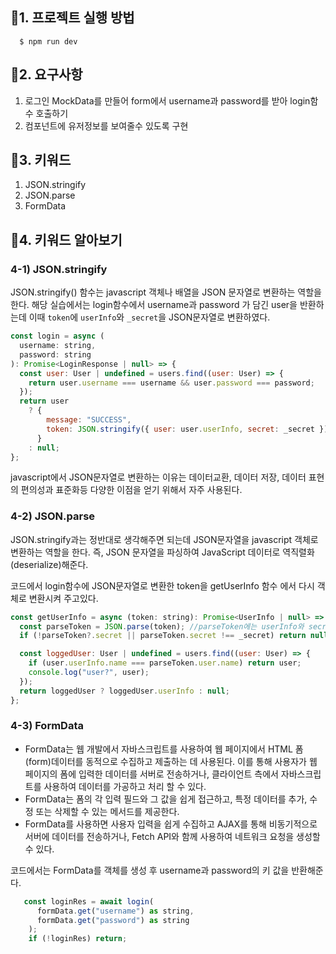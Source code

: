 ## 📌1. 프로젝트 실행 방법

```
  $ npm run dev
```

## 📌2. 요구사항

1. 로그인 MockData를 만들어 form에서 username과 password를 받아 login함수 호출하기
2. 컴포넌트에 유저정보를 보여줄수 있도록 구현

## 📌3. 키워드

1. JSON.stringify
2. JSON.parse
3. FormData

## 📌4. 키워드 알아보기

### 4-1) JSON.stringify

JSON.stringify() 함수는 javascript 객체나 배열을 JSON 문자열로 변환하는 역할을 한다.
해당 실습에서는 login함수에서 username과 password 가 담긴 user을 반환하는데 이때 `token`에 `userInfo`와 `_secret`을 JSON문자열로 변환하였다.

```js
const login = async (
  username: string,
  password: string
): Promise<LoginResponse | null> => {
  const user: User | undefined = users.find((user: User) => {
    return user.username === username && user.password === password;
  });
  return user
    ? {
        message: "SUCCESS",
        token: JSON.stringify({ user: user.userInfo, secret: _secret }),
      }
    : null;
};
```

javascript에서 JSON문자열로 변환하는 이유는 데이터교환, 데이터 저장, 데이터 표현의 편의성과 표준화등 다양한 이점을 얻기 위해서 자주 사용된다.

### 4-2) JSON.parse

JSON.stringify과는 정반대로 생각해주면 되는데 JSON문자열을 javascript 객체로 변환하는 역할을 한다.
즉, JSON 문자열을 파싱하여 JavaScript 데이터로 역직렬화(deserialize)해준다.

코드에서 login함수에 JSON문자열로 변환한 token을 getUserInfo 함수 에서 다시 객체로 변환시켜 주고있다.

```js
const getUserInfo = async (token: string): Promise<UserInfo | null> => {
  const parseToken = JSON.parse(token); //parseToken에는 userInfo와 secret이 담겨있어야함
  if (!parseToken?.secret || parseToken.secret !== _secret) return null;

  const loggedUser: User | undefined = users.find((user: User) => {
    if (user.userInfo.name === parseToken.user.name) return user;
    console.log("user?", user);
  });
  return loggedUser ? loggedUser.userInfo : null;
};
```

### 4-3) FormData

- FormData는 웹 개발에서 자바스크립트를 사용하여 웹 페이지에서 HTML 폼(form)데이터를 동적으로 수집하고 제출하는 데 사용된다. 이를 통해 사용자가 웹 페이지의 폼에 입력한 데이터를 서버로 전송하거나, 클라이언트 측에서 자바스크립트를 사용하여 데이터를 가공하고 처리 할 수 있다.
- FormData는 폼의 각 입력 필드와 그 값을 쉽게 접근하고, 특정 데이터를 추가, 수정 또는 삭제할 수 있는 메서드를 제공한다.
- FormData를 사용하면 사용자 입력을 쉽게 수집하고 AJAX를 통해 비동기적으로 서버에 데이터를 전송하거나, Fetch API와 함께 사용하여 네트워크 요청을 생성할 수 있다.

코드에서는 FormData를 객체를 생성 후 username과 password의 키 값을 반환해준다.

```js
   const loginRes = await login(
      formData.get("username") as string,
      formData.get("password") as string
    );
    if (!loginRes) return;
```
